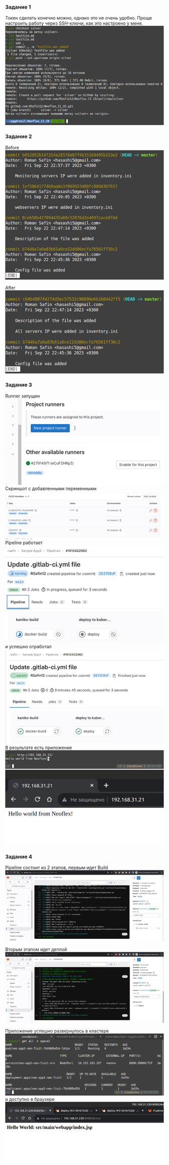 ### Задание 1 
Токен сделать конечно можно, однако это не очень удобно. Проще настроить работу через SSH-ключи, как это настроено у меня.   
![1st_task](https://github.com/RSafin12/neoflex-linux-rsafin-task1/blob/main/Screenshots/gitlab/1st_task.png)  

### Задание 2 
Before  
![before](https://github.com/RSafin12/neoflex-linux-rsafin-task1/blob/main/Screenshots/gitlab/2nd_before.png)  

After  
![after](https://github.com/RSafin12/neoflex-linux-rsafin-task1/blob/main/Screenshots/gitlab/2nd_after.png)

### Задание 3
Runner запущен    
![runner](https://github.com/RSafin12/neoflex-linux-rsafin-task1/blob/main/Screenshots/gitlab/runner.png)    
Скриншот с добавленными переменными   
![vars](https://github.com/RSafin12/neoflex-linux-rsafin-task1/blob/main/Screenshots/gitlab/vars.png)  
Pipeline работает     
![pipe_is_working](https://github.com/RSafin12/neoflex-linux-rsafin-task1/blob/main/Screenshots/gitlab/pipe2_is_running.png)    
и успешно отработал    
![pipe_finished](https://github.com/RSafin12/neoflex-linux-rsafin-task1/blob/main/Screenshots/gitlab/pipe_passed.png)    
В результате есть приложение  
![app2_works](https://github.com/RSafin12/neoflex-linux-rsafin-task1/blob/main/Screenshots/gitlab/app2_is_working.png)  
![app2_works2](https://github.com/RSafin12/neoflex-linux-rsafin-task1/blob/main/Screenshots/gitlab/app2_works2.png)  

### Задание 4
Pipeline состоит из 2 этапов, первым идет Build  
![build](https://github.com/RSafin12/neoflex-linux-rsafin-task1/blob/main/Screenshots/gitlab/kaniko_build.png)  

Вторым этапом идет деплой
![deploy](https://github.com/RSafin12/neoflex-linux-rsafin-task1/blob/main/Screenshots/gitlab/deploy_with_helm.png) 

Приложение успешно развернулось в кластере
![kubectl](https://github.com/RSafin12/neoflex-linux-rsafin-task1/blob/main/Screenshots/gitlab/kubectl_helm.png)   
и доступно в браузере 
![app3](https://github.com/RSafin12/neoflex-linux-rsafin-task1/blob/main/Screenshots/gitlab/app3.2.png)   






